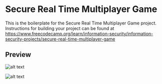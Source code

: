 # Secure Real Time Multiplayer Game

This is the boilerplate for the Secure Real Time Multiplayer Game project. Instructions for building your project can be found at https://www.freecodecamp.org/learn/information-security/information-security-projects/secure-real-time-multiplayer-game

<h2>Preview</h2>

![alt text](https://github.com/secretoelit/boilerplate-project-secure-real-time-multiplayer-game/blob/main/preview1.png?raw=true)

![alt text](https://github.com/secretoelit/boilerplate-project-secure-real-time-multiplayer-game/blob/main/preview1.png?raw=true)
